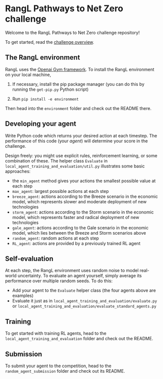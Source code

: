 # RangL Pathways to Net Zero challenge

Welcome to the RangL Pathways to Net Zero challenge repository! 

To get started, read the [challenge overview](http://51.132.63.168:8888/web/challenges/challenge-page/8/overview).

## The RangL environment

RangL uses the [Openai Gym framework](https://gym.openai.com). To install the RangL environment on your local machine, 

1. If necessary, install the pip package manager (you can do this by running the `get-pip.py` Python script)

2. Run `pip install -e environment`

Then head into the `environment` folder and check out the README there.

## Developing your agent

Write Python code which returns your desired action at each timestep. The performance of this code (your _agent_) will determine your score in the challenge. 

Design freely: you might use explicit rules, reinforcement learning, or some combination of these. The helper class `Evaluate` in `local_agent_training_and_evaluation/util.py` illustrates some basic approaches:

* the `min_agent` method gives your actions the smallest possible value at each step
* `max_agent`: largest possible actions at each step
* `breeze_agent`: actions according to the Breeze scenario in the economic model, which represents slower and moderate deployment of new technologies
* `storm_agent`: actions according to the Storm scenario in the economic model, which represents faster and radical deployment of new technologies
* `gale_agent`: actions according to the Gale scenario in the economic model, which lies between the Breeze and Storm scenarios above
* `random_agent`: random actions at each step
* `RL_agent`: actions are provided by a previously trained RL agent

## Self-evaluation

At each step, the RangL environment uses random noise to model real-world uncertainty. To evaluate an agent yourself, simply average its performance over multiple random seeds. To do this:

* Add your agent to the `Evaluate` helper class (the four agents above are examples)
* Evaluate it just as in `local_agent_training_and_evaluation/evaluate.py` or `local_agent_training_and_evaluation/evaluate_standard_agents.py`

## Training 

To get started with training RL agents, head to the `local_agent_training_and_evaluation` folder and check out the README.

## Submission

To submit your agent to the competition, head to the `random_agent_submission` folder and check out its README.
